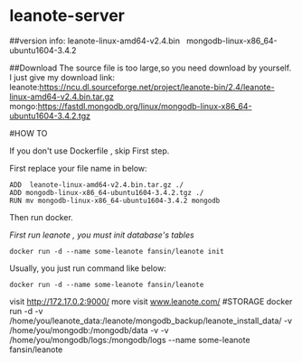 # leanote-server
##version info:
leanote-linux-amd64-v2.4.bin  
mongodb-linux-x86_64-ubuntu1604-3.4.2

##Download
The source file is too large,so you need download by yourself.
I just give my download link:
leanote:https://ncu.dl.sourceforge.net/project/leanote-bin/2.4/leanote-linux-amd64-v2.4.bin.tar.gz
mongo:https://fastdl.mongodb.org/linux/mongodb-linux-x86_64-ubuntu1604-3.4.2.tgz

#HOW TO

If you don't use Dockerfile , skip First step.

First replace your file name in below:


    ADD  leanote-linux-amd64-v2.4.bin.tar.gz ./
    ADD mongodb-linux-x86_64-ubuntu1604-3.4.2.tgz ./
    RUN mv mongodb-linux-x86_64-ubuntu1604-3.4.2 mongodb


Then run docker.

*First run leanote , you must init database's tables*

    docker run -d --name some-leanote fansin/leanote init

Usually, you just run command like below:

    docker run -d --name some-leanote fansin/leanote

visit http://172.17.0.2:9000/
more visit www.leanote.com/
#STORAGE
    docker run -d -v /home/you/leanote_data:/leanote/mongodb_backup/leanote_install_data/ -v /home/you/mongodb:/mongodb/data -v -v /home/you/mongodb/logs:/mongodb/logs --name some-leanote fansin/leanote
